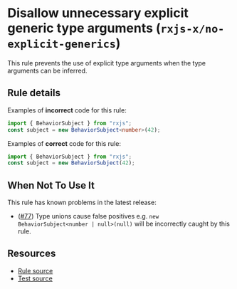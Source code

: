 # Disallow unnecessary explicit generic type arguments (`rxjs-x/no-explicit-generics`)

<!-- end auto-generated rule header -->

This rule prevents the use of explicit type arguments when the type arguments can be inferred.

## Rule details

Examples of **incorrect** code for this rule:

```ts
import { BehaviorSubject } from "rxjs";
const subject = new BehaviorSubject<number>(42);
```

Examples of **correct** code for this rule:

```ts
import { BehaviorSubject } from "rxjs";
const subject = new BehaviorSubject(42);
```

## When Not To Use It

This rule has known problems in the latest release:

- ([#77](https://github.com/JasonWeinzierl/eslint-plugin-rxjs-x/issues/77)) Type unions cause false positives e.g. `new BehaviorSubject<number | null>(null)` will be incorrectly caught by this rule.

## Resources

- [Rule source](https://github.com/JasonWeinzierl/eslint-plugin-rxjs-x/blob/main/src/rules/no-explicit-generics.ts)
- [Test source](https://github.com/JasonWeinzierl/eslint-plugin-rxjs-x/blob/main/tests/rules/no-explicit-generics.test.ts)

